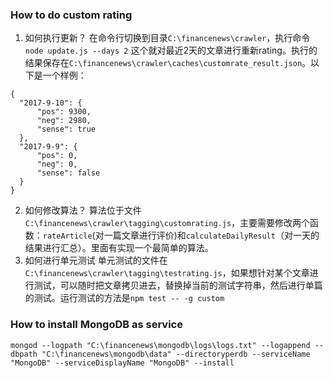 ### How to do custom rating

1. 如何执行更新？
  在命令行切换到目录`C:\financenews\crawler`，执行命令`node update.js --days 2` 这个就对最近2天的文章进行重新rating。执行的结果保存在`C:\financenews\crawler\caches\customrate_result.json`。以下是一个样例：

  ```
  {
  	"2017-9-10": {
  		"pos": 9300,
  		"neg": 2980,
  		"sense": true
  	},
  	"2017-9-9": {
  		"pos": 0,
  		"neg": 0,
  		"sense": false
  	}
  }
  ```

2. 如何修改算法？
  算法位于文件`C:\financenews\crawler\tagging\customrating.js`，主要需要修改两个函数：`rateArticle`(对一篇文章进行评价)和`calculateDailyResult`（对一天的结果进行汇总）。里面有实现一个最简单的算法。
3. 如何进行单元测试
  单元测试的文件在`C:\financenews\crawler\tagging\testrating.js`，如果想针对某个文章进行测试，可以随时把文章拷贝进去，替换掉当前的测试字符串，然后进行单篇的测试。运行测试的方法是`npm test -- -g custom`

### How to install MongoDB as service

```
mongod --logpath "C:\financenews\mongodb\logs\logs.txt" --logappend --dbpath "C:\financenews\mongodb\data" --directoryperdb --serviceName "MongoDB" --serviceDisplayName "MongoDB" --install
```
